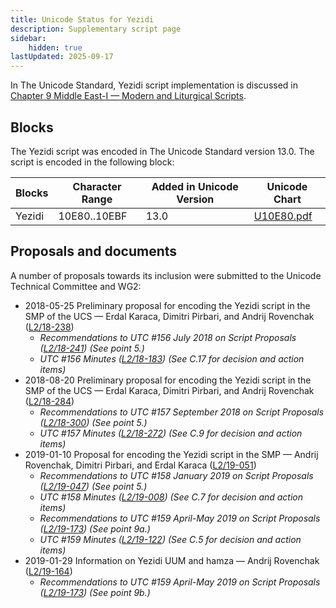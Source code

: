 ```yaml
---
title: Unicode Status for Yezidi
description: Supplementary script page
sidebar:
    hidden: true
lastUpdated: 2025-09-17
---
```


In The Unicode Standard, Yezidi script implementation is discussed in [Chapter 9 Middle East-I — Modern and Liturgical Scripts](https://www.unicode.org/versions/latest/core-spec/chapter-9/#G59804).

## Blocks

The Yezidi script was encoded in The Unicode Standard version 13.0. The script is encoded in the following block:

| Blocks | Character Range | Added in Unicode Version | Unicode Chart |
| ------ | --------------- | ------------------------ | ------------- |
| Yezidi  | 10E80..10EBF | 13.0 | [U10E80.pdf](https://www.unicode.org/charts/PDF/U10E80.pdf) |

## Proposals and documents

A number of proposals towards its inclusion were submitted to the Unicode Technical Committee and WG2:
- 2018-05-25 Preliminary proposal for encoding the Yezidi script in the SMP of the UCS — Erdal Karaca, Dimitri Pirbari, and Andrij Rovenchak     ([L2/18-238](http://www.unicode.org/cgi-bin/GetMatchingDocs.pl?L2/18-238))
  - _Recommendations to UTC #156 July 2018 on Script Proposals ([L2/18-241](http://www.unicode.org/L2/L2018/18241-script-ad-hoc.pdf)) (See point 5.)_
  - _UTC #156 Minutes ([L2/18-183](http://www.unicode.org/L2/L2018/18183.htm)) (See C.17 for decision and action items)_
- 2018-08-20 Preliminary proposal for encoding the Yezidi script in the SMP of the UCS — Erdal Karaca, Dimitri Pirbari, and Andrij Rovenchak     ([L2/18-284](http://www.unicode.org/cgi-bin/GetMatchingDocs.pl?L2/18-284))
  - _Recommendations to UTC #157 September 2018 on Script Proposals ([L2/18-300](http://www.unicode.org/L2/L2018/18300-script-ad-hoc-rec.pdf)) (See point 5.)_
  - _UTC #157 Minutes ([L2/18-272](http://www.unicode.org/L2/L2018/18272.htm)) (See C.9 for decision and action items)_
- 2019-01-10 Proposal for encoding the Yezidi script in the SMP — Andrij Rovenchak, Dimitri Pirbari, and Erdal Karaca ([L2/19-051](http://www.unicode.org/cgi-bin/GetMatchingDocs.pl?L2/19-051))
  - _Recommendations to UTC #158 January 2019 on Script Proposals ([L2/19-047](https://www.unicode.org/L2/L2019/19047-script-adhoc-recs.pdf)) (See point 5.)_
  - _UTC #158 Minutes ([L2/19-008](https://www.unicode.org/L2/L2019/19008.htm)) (See C.7 for decision and action items)_
  - _Recommendations to UTC #159 April-May 2019 on Script Proposals ([L2/19-173](http://www.unicode.org/L2/L2019/19173-script-adhoc-recs.pdf)) (See point 9a.)_
  - _UTC #159 Minutes ([L2/19-122](http://www.unicode.org/L2/L2019/19122.htm)) (See C.5 for decision and action items)_
- 2019-01-29 Information on Yezidi UUM and hamza — Andrij Rovenchak ([L2/19-164](http://www.unicode.org/cgi-bin/GetMatchingDocs.pl?L2/19-164))
  - _Recommendations to UTC #159 April-May 2019 on Script Proposals ([L2/19-173](http://www.unicode.org/L2/L2019/19173-script-adhoc-recs.pdf)) (See point 9b.)_
